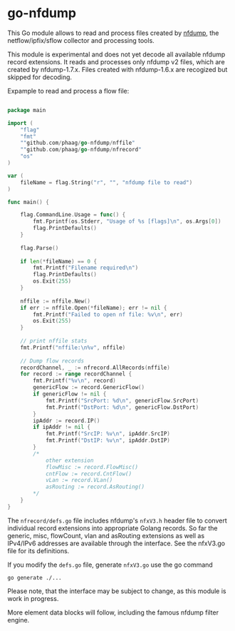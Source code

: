 # go-nfdump

This Go module allows to read and process files created by [nfdump](https://github.com/phaag/nfdump), the netflow/ipfix/sflow collector and processing tools.

This module is experimental and does not yet decode all available nfdump record extensions. It reads and processes only nfdump v2 files, which are created by nfdump-1.7.x. Files created with nfdump-1.6.x are recogized but skipped for decoding.

Expample to read and process a flow file:



```go

package main

import (
	"flag"
	"fmt"
	""github.com/phaag/go-nfdump/nffile"
	""github.com/phaag/go-nfdump/nfrecord"
	"os"
)

var (
	fileName = flag.String("r", "", "nfdump file to read")
)

func main() {

	flag.CommandLine.Usage = func() {
		fmt.Fprintf(os.Stderr, "Usage of %s [flags]\n", os.Args[0])
		flag.PrintDefaults()
	}
	
	flag.Parse()
	
	if len(*fileName) == 0 {
		fmt.Printf("Filename required\n")
		flag.PrintDefaults()
		os.Exit(255)
	}
	
	nffile := nffile.New()
	if err := nffile.Open(*fileName); err != nil {
		fmt.Printf("Failed to open nf file: %v\n", err)
		os.Exit(255)
	}
	
	// print nffile stats
	fmt.Printf("nffile:\n%v", nffile)
	
	// Dump flow records
	recordChannel, _ := nfrecord.AllRecords(nffile)
	for record := range recordChannel {
		fmt.Printf("%v\n", record)
		genericFlow := record.GenericFlow()
		if genericFlow != nil {
			fmt.Printf("SrcPort: %d\n", genericFlow.SrcPort)
			fmt.Printf("DstPort: %d\n", genericFlow.DstPort)
		}
		ipAddr := record.IP()
		if ipAddr != nil {
			fmt.Printf("SrcIP: %v\n", ipAddr.SrcIP)
			fmt.Printf("DstIP: %v\n", ipAddr.DstIP)
		}
		/*
			other extension
			flowMisc := record.FlowMisc()
			cntFlow := record.CntFlow()
			vLan := record.VLan()
			asRouting := record.AsRouting()
		*/
	}
}

```

The `nfrecord/defs.go` file includes nfdump's `nfxV3.h` header file to convert individual record extensions into appropriate Golang records. So far the generic, misc, flowCount, vlan and asRouting extensions as well as IPv4/IPv6 addresses are available through the interface. See the nfxV3.go file for its definitions.

If you modify the `defs.go` file, generate `nfxV3.go` use the go command

`go generate ./...`

Please note, that the interface may be subject to change, as this module is work in progress.

More element data blocks will follow, including the famous nfdump filter engine.
